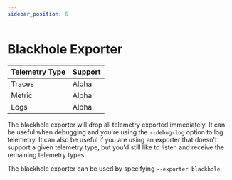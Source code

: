 ```yaml
---
sidebar_position: 6
---
```


# Blackhole Exporter

| Telemetry Type | Support |
|----------------|---------|
| Traces         | Alpha   |
| Metric         | Alpha   |
| Logs           | Alpha   |


The blackhole exporter will drop all telemetry exported immediately. It can be useful when debugging
and you're using the `--debug-log` option to log telemetry. It can also be useful if you are using
an exporter that doesn't support a given telemetry type, but you'd still like to listen and receive
the remaining telemetry types.

The blackhole exporter can be used by specifying `--exporter blackhole`.
